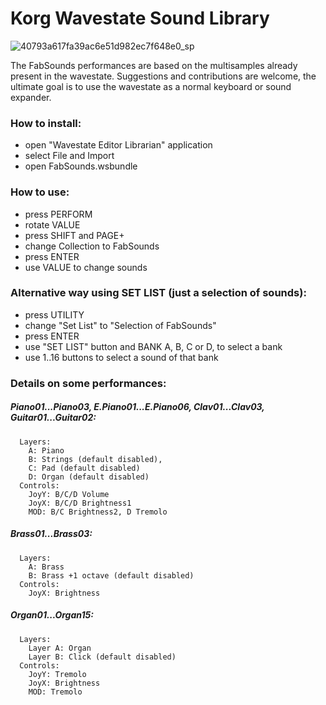 # Korg Wavestate Sound Library


![40793a617fa39ac6e51d982ec7f648e0_sp](https://user-images.githubusercontent.com/9754506/184605302-be6b9593-5265-45c8-a745-7f601fc92de8.jpg)

The FabSounds performances are based on the multisamples already present in the wavestate. Suggestions and contributions are welcome, the ultimate goal is to use the wavestate as a normal keyboard or sound expander.

### How to install:
  - open "Wavestate Editor Librarian" application
  - select File and Import
  - open FabSounds.wsbundle

### How to use:
  - press PERFORM
  - rotate VALUE
  - press SHIFT and PAGE+
  - change Collection to FabSounds
  - press ENTER
  - use VALUE to change sounds

### Alternative way using SET LIST (just a selection of sounds):
  - press UTILITY
  - change "Set List" to "Selection of FabSounds"
  - press ENTER
  - use "SET LIST" button and BANK A, B, C or D, to select a bank
  - use 1..16 buttons to select a sound of that bank
  
### Details on some performances:

##### Piano01...Piano03, E.Piano01...E.Piano06, Clav01...Clav03, Guitar01...Guitar02:
```
  Layers:
    A: Piano 
    B: Strings (default disabled), 
    C: Pad (default disabled)
    D: Organ (default disabled)
  Controls:
    JoyY: B/C/D Volume
    JoyX: B/C/D Brightness1
    MOD: B/C Brightness2, D Tremolo
```
##### Brass01...Brass03:
```
  Layers:
    A: Brass
    B: Brass +1 octave (default disabled)
  Controls:
    JoyX: Brightness
```
##### Organ01...Organ15:
```
  Layers:
    Layer A: Organ
    Layer B: Click (default disabled)
  Controls:
    JoyY: Tremolo
    JoyX: Brightness
    MOD: Tremolo
```


